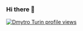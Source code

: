 ### Hi there 👋
[![Dmytro Turin profile views](https://u8views.com/api/v1/github/profiles/1083827/views/day-week-month-total-count.svg)](https://u8views.com/github/Maxwe11)

<!--
**Maxwe11/Maxwe11** is a ✨ _special_ ✨ repository because its `README.md` (this file) appears on your GitHub profile.

Here are some ideas to get you started:

- 🔭 I’m currently working on ...
- 🌱 I’m currently learning ...
- 👯 I’m looking to collaborate on ...
- 🤔 I’m looking for help with ...
- 💬 Ask me about ...
- 📫 How to reach me: ...
- 😄 Pronouns: ...
- ⚡ Fun fact: ...
-->
